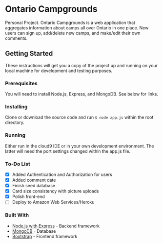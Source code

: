 # Ontario Campgrounds
Personal Project. Ontario Campgrounds is a web application that aggregates information about camps all over Ontario in one place. New users can sign up, add/delete new camps, and make/edit their own comments.

## Getting Started
These instructions will get you a copy of the project up and running on your local machine for development and testing purposes.

### Prerequisites
You will need to install Node.js, Express, and MongoDB. See below for links.

### Installing
Clone or download the source code and run ```$ node app.js``` within the root directory.

### Running
Either run in the cloud9 IDE or in your own development environment. The latter will need the port settings changed within the app.js file.

### To-Do List
- [x] Added Authentication and Authorization for users
- [x] Added comment date
- [x] Finish seed database
- [x] Card size consistency with picture uploads
- [x] Polish front-end
- [ ] Deploy to Amazon Web Services/Heroku

### Built With
* [Node.js with Express](https://expressjs.com/) - Backend framework
* [MongoDB](https://www.mongodb.com/) - Database
* [Bootstrap](https://getbootstrap.com/) - Frontend framework

